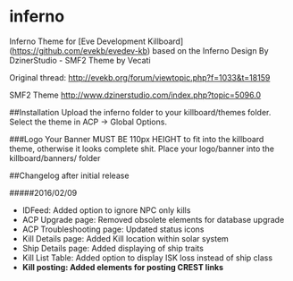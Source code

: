 # inferno
Inferno Theme for [Eve Development Killboard] (https://github.com/evekb/evedev-kb) based on the Inferno Design By DzinerStudio - SMF2 Theme by Vecati

Original thread: http://evekb.org/forum/viewtopic.php?f=1033&t=18159

SMF2 Theme
http://www.dzinerstudio.com/index.php?topic=5096.0

##Installation
Upload the inferno folder to your killboard/themes folder. Select the theme in ACP -> Global Options.

###Logo
Your Banner MUST BE 110px HEIGHT to fit into the killboard theme, otherwise it looks complete shit.
Place your logo/banner into the killboard/banners/ folder


##Changelog after initial release

#####2016/02/09

* IDFeed: Added option to ignore NPC only kills
* ACP Upgrade page: Removed obsolete elements for database upgrade
* ACP Troubleshooting page: Updated status icons
* Kill Details page: Added Kill location within solar system
* Ship Details page: Added displaying of ship traits
* Kill List Table: Added option to display ISK loss instead of ship class
* **Kill posting: Added elements for posting CREST links**
